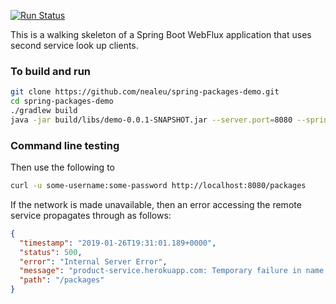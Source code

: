 
[![Run Status](https://api.shippable.com/projects/5c4ad037e77afd07000936d8/badge?branch=master)]()

This is a walking skeleton of a Spring Boot WebFlux application 
that uses second service look up clients.

### To build and run

```bash
git clone https://github.com/nealeu/spring-packages-demo.git
cd spring-packages-demo
./gradlew build
java -jar build/libs/demo-0.0.1-SNAPSHOT.jar --server.port=8080 --spring.security.user.name=some-username --spring.security.user.password=some-password
```

### Command line testing
Then use the following to  
```bash
curl -u some-username:some-password http://localhost:8080/packages
```

If the network is made unavailable, then an error accessing the remote service propagates through as follows: 
```json
{
  "timestamp": "2019-01-26T19:31:01.189+0000",
  "status": 500,
  "error": "Internal Server Error",
  "message": "product-service.herokuapp.com: Temporary failure in name resolution",
  "path": "/packages"
}
```


